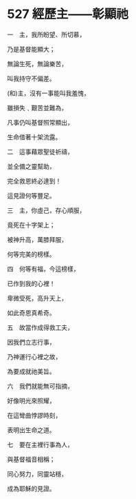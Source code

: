# 527 經歷主——彰顯祂

一　主，我所盼望、所切慕，

乃是基督能顯大；

無論生死，無論樂苦，

叫我持守不偏差。

(和)主，沒有一事能叫我羞愧，

雖損失﹑艱苦並難為，

凡事仍叫基督照常顯出，

生命借著十架流露。

二　這事藉眾聖徒祈禱，

並全備之靈幫助，

完全救恩終必達到！

這見證何等豐足。

三　主，你虛己，存心順服，

竟死在十字架上；

被神升高，萬膝拜服，

何等完美的榜樣。

四　何等有福，今這榜樣，

已作到我的心裡！

卑微受死，高升天上，

如此奇恩真希奇。

五　故當作成得救工夫，

因我們立志行事，

乃神運行心裡之故，

為要成就祂美旨。

六　我們就能無可指摘，

好像明光來照耀，

在這彎曲悖謬時刻，

表明出生命之道。

七　要在主裡行事為人，

與基督福音相稱；

同心努力，同靈站穩，

成為耶穌的見證。

